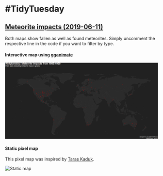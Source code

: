 # #TidyTuesday

## [Meteorite impacts (2019-06-11)](https://github.com/rfordatascience/tidytuesday/tree/master/data/2019/2019-06-11)

Both maps show fallen as well as found meteorites. Simply uncomment the respective line in the code if you want to filter by type.

#### Interactive map using [gganimate](https://github.com/thomasp85/gganimate)
![Interactive map](https://raw.githubusercontent.com/lhehnke/tidytuesday/master/meteorite-impacts/meteorite_map_animated.gif)

#### Static pixel map 

This pixel map was inspired by [Taras Kaduk](https://taraskaduk.com/2017/11/26/pixel-maps/).

![Static map](https://raw.githubusercontent.com/lhehnke/tidytuesday/master/meteorite-impacts/meteorite_map.png)


